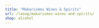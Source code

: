 ```yaml
---
title: "Makarismos Wines & Spirits"
url: /laoag/makarismos-wines-and-spirits/
shop: alcohol
---
```

